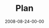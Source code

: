 ---
layout: message
category: message
series: "Rebuild"
title: "Plan"
date: 2008-08-24-00-00
message_id: 512
audio: "http://s3.amazonaws.com/crossroadsaudiomessages/Rebuild2.mp3"
audio-duration: "25:43"
description: "Brian Tome shares how fear can keep us from pursuing a personal vision."
video: "http://s3.amazonaws.com/crossroadsvideomessages/Rebuild2.mp4"
video-duration: "25:43"
video-image: "http://s3.amazonaws.com/crossroads-media/images/legacy/content/Rebuild2-still.jpg"
notes-description: ""
notes: "http://s3.amazonaws.com/crossroads-media/media/legacy/documents/SN_08_23-24_08.pdf"
notes-title: "Rebuild&#58; Plan (Study Notes)"
program: "http://s3.amazonaws.com/crossroads-media/media/legacy/documents/0823_24Program.pdf"
explicit: false
---